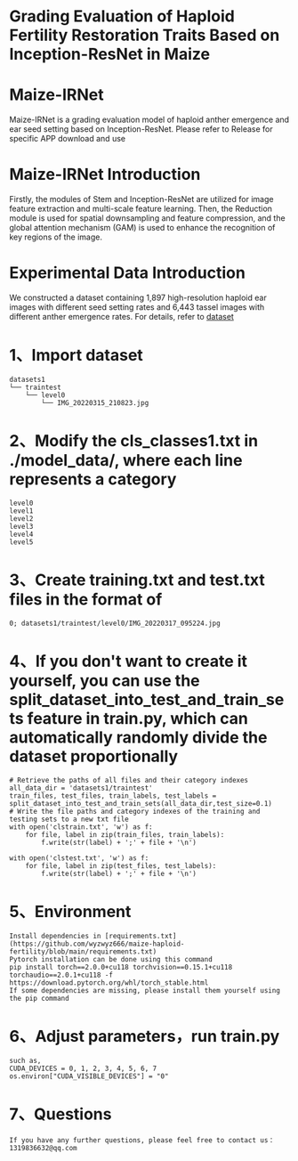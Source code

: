 # Grading Evaluation of Haploid Fertility Restoration Traits Based on Inception-ResNet in Maize

# Maize-IRNet
Maize-IRNet is a grading evaluation model of haploid anther emergence and ear seed setting based on Inception-ResNet.
Please refer to Release for specific APP download and use

# Maize-IRNet Introduction
Firstly, the modules of Stem and Inception-ResNet are utilized for image feature extraction and multi-scale feature learning. Then, the Reduction module is used for spatial downsampling and feature compression, and the global attention mechanism (GAM) is used to enhance the recognition of key regions of the image.

# Experimental Data Introduction
We constructed a dataset containing 1,897 high-resolution haploid ear images with different seed setting rates and 6,443 tassel images with different anther emergence rates.
For details, refer to [dataset](https://github.com/wyzwyz666/maize-haploid-fertility/blob/main/dataset)

# 1、Import dataset
```text
datasets1
└── traintest
    └── level0
        └── IMG_20220315_210823.jpg
```

# 2、Modify the cls_classes1.txt in ./model_data/, where each line represents a category
```text
level0
level1
level2
level3
level4
level5
```
# 3、Create training.txt and test.txt files in the format of 
```text
0; datasets1/traintest/level0/IMG_20220317_095224.jpg
```
# 4、If you don't want to create it yourself, you can use the split_dataset_into_test_and_train_sets feature in train.py, which can automatically randomly divide the dataset proportionally
```text
# Retrieve the paths of all files and their category indexes
all_data_dir = 'datasets1/traintest'
train_files, test_files, train_labels, test_labels = split_dataset_into_test_and_train_sets(all_data_dir,test_size=0.1)
# Write the file paths and category indexes of the training and testing sets to a new txt file
with open('clstrain.txt', 'w') as f:
    for file, label in zip(train_files, train_labels):
        f.write(str(label) + ';' + file + '\n')

with open('clstest.txt', 'w') as f:
    for file, label in zip(test_files, test_labels):
        f.write(str(label) + ';' + file + '\n')
```
# 5、Environment
```text
Install dependencies in [requirements.txt](https://github.com/wyzwyz666/maize-haploid-fertility/blob/main/requirements.txt)
Pytorch installation can be done using this command
pip install torch==2.0.0+cu118 torchvision==0.15.1+cu118 torchaudio==2.0.1+cu118 -f https://download.pytorch.org/whl/torch_stable.html
If some dependencies are missing, please install them yourself using the pip command
```
# 6、Adjust parameters，run train.py
```text
such as,
CUDA_DEVICES = 0, 1, 2, 3, 4, 5, 6, 7
os.environ["CUDA_VISIBLE_DEVICES"] = "0"
```
# 7、Questions
```text
If you have any further questions, please feel free to contact us：1319836632@qq.com
```
